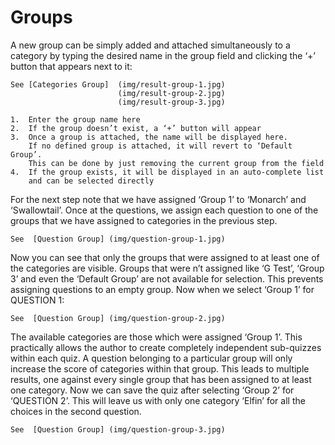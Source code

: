 Groups
=======

A new group can be simply added and attached simultaneously to a
category by typing the desired name in the group field and clicking
the ‘+’ button that appears next to it:

    See [Categories Group]  (img/result-group-1.jpg)
                            (img/result-group-2.jpg)
                            (img/result-group-3.jpg)

    1.  Enter the group name here
    2.  If the group doesn’t exist, a ‘+’ button will appear
    3.  Once a group is attached, the name will be displayed here.
        If no defined group is attached, it will revert to ‘Default Group’.
        This can be done by just removing the current group from the field
    4.  If the group exists, it will be displayed in an auto-complete list
        and can be selected directly

For the next step note that we have assigned ‘Group 1’ to ‘Monarch’ and ‘Swallowtail’.
Once at the questions, we assign each question to one of the groups that we have assigned
to categories in the previous step.

    See  [Question Group] (img/question-group-1.jpg)

Now you can see that only the groups that were assigned to at least one of the categories
are visible. Groups that were n’t assigned like ‘G Test’, ‘Group 3’ and even the ‘Default Group’
are not available for selection. This prevents assigning questions to an empty group.
Now when we select ‘Group 1’ for QUESTION 1:

    See  [Question Group] (img/question-group-2.jpg)

The available categories are those which were assigned ‘Group 1’. This practically allows the
author to create completely independent sub-quizzes within each quiz. A question belonging to a
particular group will only increase the score of categories within that group. This leads to
multiple results, one against every single group that has been assigned to at least one category.
Now we can save the quiz after selecting ‘Group 2’ for ‘QUESTION 2’. This will leave us with only
one category ‘Elfin’ for all the choices in the second question.

    See  [Question Group] (img/question-group-3.jpg)